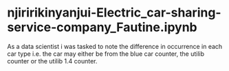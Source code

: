 # njiririkinyanjui-Electric_car-sharing-service-company_Fautine.ipynb
As a data scientist i was tasked to note the difference in occurrence in each car type i.e. the car may either be from the blue car counter, the utilib counter or the utilib 1.4 counter.
